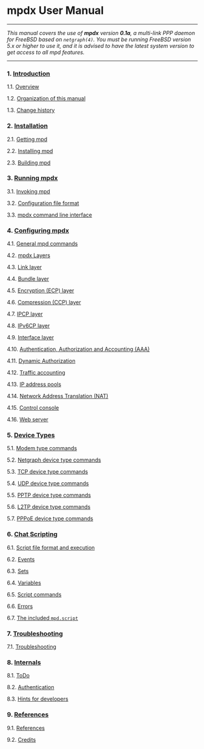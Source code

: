 # mpdx User Manual

------------------------------------------------------------------------

*This manual covers the use of **mpdx** version **0.1a**, a multi-link PPP
daemon for FreeBSD based on `netgraph(4)`. You must be running FreeBSD
version 5.x or higher to use it, and it is advised to have the latest
system version to get access to all mpd features.*

------------------------------------------------------------------------

### 1. [Introduction](mpd1.md#1)

1.1. [Overview](mpd2.md#2)

1.2. [Organization of this manual](mpd3.md#3)

1.3. [Change history](mpd4.md#4)

### 2. [Installation](mpd5.md#5)

2.1. [Getting mpd](mpd6.md#6)

2.2. [Installing mpd](mpd7.md#7)

2.3. [Building mpd](mpd8.md#8)

### 3. [Running mpdx](mpd9.md#9)

3.1. [Invoking mpd](mpd10.md#10)

3.2. [Configuration file format](mpd11.md#11)

3.3. [mpdx command line interface](mpd16.md#16)

### 4. [Configuring mpdx](mpd17.md#17)

4.1. [General mpd commands](mpd18.md#18)

4.2. [mpdx Layers](mpd19.md#19)

4.3. [Link layer](mpd20.md#20)

4.4. [Bundle layer](mpd22.md#22)

4.5. [Encryption (ECP) layer](mpd23.md#23)

4.6. [Compression (CCP) layer](mpd24.md#24)

4.7. [IPCP layer](mpd26.md#26)

4.8. [IPv6CP layer](mpd27.md#27)

4.9. [Interface layer](mpd28.md#28)

4.10. [Authentication, Authorization and Accounting
(AAA)](mpd29.md#29)

4.11. [Dynamic Authorization](mpd32.md#32)

4.12. [Traffic accounting](mpd33.md#33)

4.13. [IP address pools](mpd38.md#38)

4.14. [Network Address Translation (NAT)](mpd39.md#39)

4.15. [Control console](mpd40.md#40)

4.16. [Web server](mpd41.md#41)

### 5. [Device Types](mpd42.md#42)

5.1. [Modem type commands](mpd43.md#43)

5.2. [Netgraph device type commands](mpd44.md#44)

5.3. [TCP device type commands](mpd45.md#45)

5.4. [UDP device type commands](mpd46.md#46)

5.5. [PPTP device type commands](mpd47.md#47)

5.6. [L2TP device type commands](mpd48.md#48)

5.7. [PPPoE device type commands](mpd49.md#49)

### 6. [Chat Scripting](mpd50.md#50)

6.1. [Script file format and execution](mpd51.md#51)

6.2. [Events](mpd52.md#52)

6.3. [Sets](mpd55.md#55)

6.4. [Variables](mpd57.md#57)

6.5. [Script commands](mpd59.md#59)

6.6. [Errors](mpd60.md#60)

6.7. [The included `mpd.script`](mpd61.md#61)

### 7. [Troubleshooting](mpd62.md#62)

7.1. [Troubleshooting](mpd63.md#63)

### 8. [Internals](mpd64.md#64)

8.1. [ToDo](mpd65.md#65)

8.2. [Authentication](mpd66.md#66)

8.3. [Hints for developers](mpd67.md#67)

### 9. [References](mpd68.md#68)

9.1. [References](mpd69.md#69)

9.2. [Credits](mpd70.md#70)
